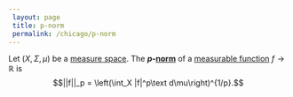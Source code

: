```yaml
---
 layout: page
 title: p-norm
 permalink: /chicago/p-norm
---
```

Let $(X,\Sigma,\mu)$ be a [measure space](https://defsmath.github.io/DefsMath/measure_space). The **$p$-[norm](https://defsmath.github.io/DefsMath/norm)** of a [measurable function](https://defsmath.github.io/DefsMath/measurable_function) $f \to \mathbb R$ is $$||f||_p = \left(\int_X |f|^p\text d\mu\right)^{1/p}.$$